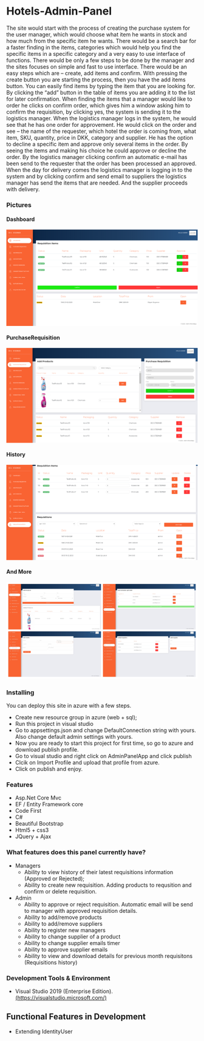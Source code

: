 # Hotels-Admin-Panel

The site would start with the process of creating the purchase system for the user manager, which would choose what item he wants in stock and how much from the specific item he wants.
There would be a search bar for a faster finding in the items, categories which would help you find the specific items in a specific category and a very easy to use interface of functions.
There would be only a few steps to be done by the manager and the sites focuses on simple and fast to use interface. There would be an easy steps which are – create, add items and confirm.
With pressing the create button you are starting the process, then you have the add items button. You can easily find items by typing the item that you are looking for. By clicking the “add” button in the table of items you are adding it to the list for later confirmation.
When finding the items that a manager would like to order he clicks on confirm order, which gives him a window asking him to confirm the requisition, by clicking yes, the system is sending it to the logistics manager.
When the logistics manager logs in the system, he would see that he has one order for approvement. He would click on the order and see – the name of the requester, which hotel the order is coming from, what item, SKU, quantity, price in DKK, category and supplier.
He has the option to decline a specific item and approve only several items in the order. By seeing the items and making his choice he could approve or decline the order. By the logistics manager clicking confirm an automatic e-mail has been send to the requester that the order has been processed an approved.
When the day for delivery comes the logistics manager is logging in to the system and  by clicking confirm and send email to suppliers the logistics manager has send the items that are needed. And the supplier proceeds with delivery.

### Pictures
 #### Dashboard
 ![inventory](https://github.com/deyanstoyanov10/Hotels-Admin-Panel/blob/master/AdminPanelApp/wwwroot/images/dashboard.png)
 
 #### PurchaseRequisition
 ![inventory](https://github.com/deyanstoyanov10/Hotels-Admin-Panel/blob/master/AdminPanelApp/wwwroot/images/purchaseRequisition.png)
 
 #### History
 ![inventory](https://github.com/deyanstoyanov10/Hotels-Admin-Panel/blob/master/AdminPanelApp/wwwroot/images/history.png)
 
 #### And More
 ![inventory](https://github.com/deyanstoyanov10/Hotels-Admin-Panel/blob/master/AdminPanelApp/wwwroot/images/adminpanel.jpg)
 
### Installing

You can deploy this site in azure with a few steps.

* Create new resource group in azure (web + sql);
* Run this project in visual studio
* Go to appsettings.json and change DefaultConnection string with yours. Also change default admin settings with yours.
* Now you are ready to start this project for first time, so go to azure and download publish profile.
* Go to visual studio and right click on AdminPanelApp and click publish
* Clcik on Import Profile and upload that profile from azure.
* Click on publish and enjoy.

### Features

* Asp.Net Core Mvc
* EF / Entity Framework core
* Code First
* C#
* Beautiful Bootstrap
* Html5 + css3
* JQuery + Ajax

### What features does this panel currently have?

* Managers
  * Ability to view history of their latest requisitions information (Approved or Rejected);
  * Ability to create new requisition. Adding products to requsition and confirm or delete requisition.
* Admin
  * Ability to approve or reject requisition. Automatic email will be send to manager with approved requisition details.
  * Ability to add/remove products
  * Ability to add/remove suppliers
  * Ability to register new managers
  * Ability to change supplier of a product
  * Ability to change supplier emails timer
  * Ability to approve supplier emails
  * Ability to view and download details for previous month requisitons (Requisitions history)

### Development Tools & Environment

* Visual Studio 2019 (Enterprise Edition). [(https://visualstudio.microsoft.com/)](https://visualstudio.microsoft.com/)

## Functional Features in Development

* Extending IdentityUser
